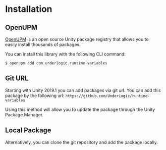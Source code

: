 # Installation

## OpenUPM

[OpenUPM](https://openupm.com/) is an open source Unity package registry that allows you to easily install thousands of packages.

You can install this library with the following CLI command:

```shell
$ openupm add com.underlogic.runtime-variables
```

## Git URL

Starting with Unity 2019.1 you can add packages via git url.
You can add this package by the following url: `https://github.com/UnderLogic/runtime-variables`

Using this method will allow you to update the package through the Unity Package Manager.

## Local Package

Alternatively, you can clone the git repository and add the package locally.